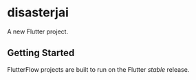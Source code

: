 # disasterjai

A new Flutter project.

## Getting Started

FlutterFlow projects are built to run on the Flutter _stable_ release.
